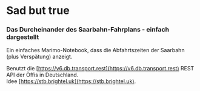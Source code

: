 # Sad but true

### Das Durcheinander des Saarbahn-Fahrplans - einfach dargestellt

Ein einfaches Marimo-Notebook, dass die Abfahrtszeiten der Saarbahn (plus Verspätung) anzeigt.

Benutzt die [https://v6.db.transport.rest](https://v6.db.transport.rest) REST API der Öffis in Deutschland.  
Idee [https://stb.brightel.uk](https://stb.brightel.uk).
